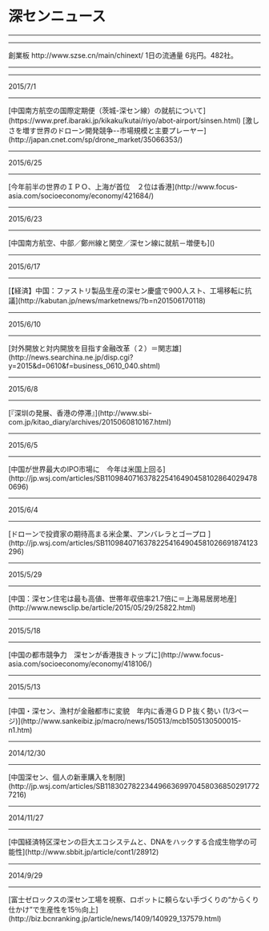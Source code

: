 # 深センニュース
---
<hr>
創業板 http://www.szse.cn/main/chinext/ 1日の流通量 6兆円。482社。
<hr>
<hr>
2015/7/1
<hr>
[中国南方航空の国際定期便（茨城-深セン線）の就航について](https://www.pref.ibaraki.jp/kikaku/kutai/riyo/abot-airport/sinsen.html)
[激しさを増す世界のドローン開発競争--市場規模と主要プレーヤー](http://japan.cnet.com/sp/drone_market/35066353/)
<hr>
2015/6/25
<hr>
[今年前半の世界のＩＰＯ、上海が首位　２位は香港](http://www.focus-asia.com/socioeconomy/economy/421684/)
<hr>
2015/6/23
<hr>
[中国南方航空、中部／鄭州線と関空／深セン線に就航－増便も]()
<hr>
2015/6/17
<hr>
[【経済】中国：ファストリ製品生産の深セン慶盛で900人スト、工場移転に抗議](http://kabutan.jp/news/marketnews/?b=n201506170118)
<hr>
2015/6/10
<hr>
[対外開放と対内開放を目指す金融改革（２）＝関志雄](http://news.searchina.ne.jp/disp.cgi?y=2015&d=0610&f=business_0610_040.shtml)
<hr>
2015/6/8
<hr>
[『深圳の発展、香港の停滞』](http://www.sbi-com.jp/kitao_diary/archives/2015060810167.html)
<hr>
2015/6/5
<hr>
[中国が世界最大のIPO市場に　今年は米国上回る](http://jp.wsj.com/articles/SB11098407163782254164904581028640294780696)
<hr>
2015/6/4
<hr>
[ドローンで投資家の期待高まる米企業、アンバレラとゴープロ
](http://jp.wsj.com/articles/SB11098407163782254164904581026691874123296)
<hr>
2015/5/29
<hr>
[中国：深セン住宅は最も高値、世帯年収倍率21.7倍に＝上海易居房地産](http://www.newsclip.be/article/2015/05/29/25822.html)
<hr>
2015/5/18
<hr>
[中国の都市競争力　深センが香港抜きトップに](http://www.focus-asia.com/socioeconomy/economy/418106/)
<hr>
2015/5/13
<hr>
[中国・深セン、漁村が金融都市に変貌　年内に香港ＧＤＰ抜く勢い (1/3ページ)](http://www.sankeibiz.jp/macro/news/150513/mcb1505130500015-n1.htm)
<hr>
2014/12/30
<hr>
[中国深セン、個人の新車購入を制限](http://jp.wsj.com/articles/SB11830278223449663699704580368502917727216)
<hr>
2014/11/27
<hr>
[中国経済特区深センの巨大エコシステムと、DNAをハックする合成生物学の可能性](http://www.sbbit.jp/article/cont1/28912)
<hr>
2014/9/29
<hr>
[富士ゼロックスの深セン工場を視察、ロボットに頼らない手づくりの“からくり仕かけ”で生産性を15％向上](http://biz.bcnranking.jp/article/news/1409/140929_137579.html)
